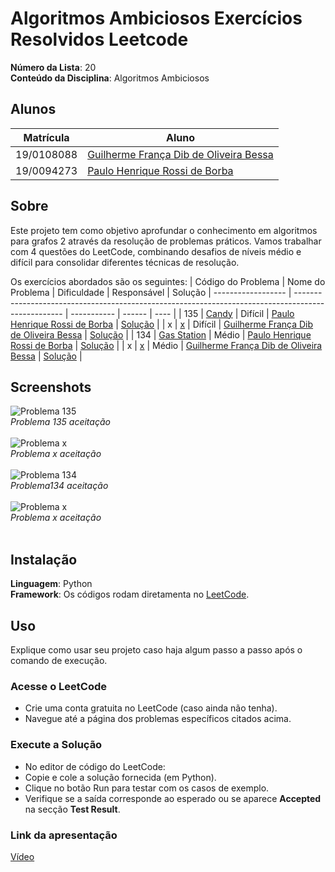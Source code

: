 # Algoritmos Ambiciosos Exercícios Resolvidos Leetcode

**Número da Lista**: 20 <br>
**Conteúdo da Disciplina**: Algoritmos Ambiciosos <br>

## Alunos
|Matrícula | Aluno |
| -- | -- |
| 19/0108088  |  [Guilherme França Dib de Oliveira Bessa](https://github.com/GuiDib) |
| 19/0094273  |  [Paulo Henrique Rossi de Borba](https://github.com/paulohborba) |

## Sobre 
Este projeto tem como objetivo aprofundar o conhecimento em algoritmos para grafos 2 através da resolução de problemas práticos. Vamos trabalhar com 4 questões do LeetCode, combinando desafios de níveis médio e difícil para consolidar diferentes técnicas de resolução.

Os exercícios abordados são os seguintes:
| Código do Problema | Nome do Problema                                                                                   | Dificuldade |   Responsável | Solução
| ------------------ | -------------------------------------------------------------------------------------------------- | ----------- | ------ | ---- |
| 135              | [Candy](https://leetcode.com/problems/candy/description/)     | Difícil     | [Paulo Henrique Rossi de Borba](https://github.com/paulohborba) | [Solução](x) |
| x               | [x](x)               | Difícil      | [Guilherme França Dib de Oliveira Bessa](https://github.com/GuiDib) | [Solução](x) |
| 134               | [Gas Station](https://leetcode.com/problems/gas-station/?envType=problem-list-v2&envId=greedy)               | Médio       | [Paulo Henrique Rossi de Borba](https://github.com/paulohborba) | [Solução](x) |
| x               | [x](x)               | Médio       | [Guilherme França Dib de Oliveira Bessa](https://github.com/GuiDib) | [Solução](x) |


## Screenshots
![Problema 135](135) <br>
*Problema 135 aceitação* <br> <br>
![Problema x](x) <br>
*Problema x aceitação* <br> <br>
![Problema 134](134) <br>
*Problema134 aceitação* <br> <br>
![Problema x](x) <br>
*Problema x aceitação* <br> <br>

## Instalação 
**Linguagem**: Python<br>
**Framework**: Os códigos rodam diretamenta no [LeetCode](https://leetcode.com/).<br>

## Uso 
Explique como usar seu projeto caso haja algum passo a passo após o comando de execução.

### Acesse o LeetCode
- Crie uma conta gratuita no LeetCode (caso ainda não tenha).
- Navegue até a página dos problemas específicos citados acima.

### Execute a Solução
- No editor de código do LeetCode:
- Copie e cole a solução fornecida (em Python).
- Clique no botão Run para testar com os casos de exemplo.
- Verifique se a saída corresponde ao esperado ou se aparece **Accepted** na secção **Test Result**.

### Link da apresentação
[Vídeo](x) 
